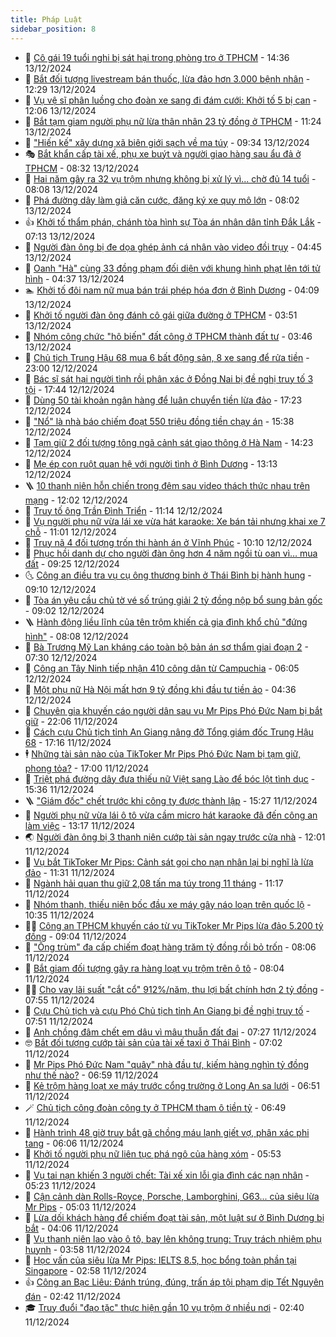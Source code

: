 ```yaml
---
title: Pháp Luật
sidebar_position: 8
---
```


<!-- dantri-phap-luat:START -->
- 🌊 [Cô gái 19 tuổi nghi bị sát hại trong phòng trọ ở TPHCM](https://dantri.com.vn/phap-luat/co-gai-19-tuoi-nghi-bi-sat-hai-trong-phong-tro-o-tphcm-20241213212130447.htm) - 14:36 13/12/2024
- 🐲 [Bắt đối tượng livestream bán thuốc, lừa đảo hơn 3.000 bệnh nhân](https://dantri.com.vn/phap-luat/bat-doi-tuong-livestream-ban-thuoc-lua-dao-hon-3000-benh-nhan-20241213190745461.htm) - 12:29 13/12/2024
- 🌁 [Vụ vệ sĩ phân luồng cho đoàn xe sang đi đám cưới: Khởi tố 5 bị can](https://dantri.com.vn/phap-luat/vu-ve-si-phan-luong-cho-doan-xe-sang-di-dam-cuoi-khoi-to-5-bi-can-20241213183936777.htm) - 12:06 13/12/2024
- 🎃 [Bắt tạm giam người phụ nữ lừa thân nhân 23 tỷ đồng ở TPHCM](https://dantri.com.vn/phap-luat/bat-tam-giam-nguoi-phu-nu-lua-than-nhan-23-ty-dong-o-tphcm-20241213180728591.htm) - 11:24 13/12/2024
- 🦅 [&quot;Hiến kế&quot; xây dựng xã biên giới sạch về ma túy](https://dantri.com.vn/phap-luat/hien-ke-xay-dung-xa-bien-gioi-sach-ve-ma-tuy-20241212165309615.htm) - 09:34 13/12/2024
- 🎭 [Bắt khẩn cấp tài xế, phụ xe buýt và người giao hàng sau ẩu đả ở TPHCM](https://dantri.com.vn/phap-luat/bat-khan-cap-tai-xe-phu-xe-buyt-va-nguoi-giao-hang-sau-au-da-o-tphcm-20241213133436642.htm) - 08:32 13/12/2024
- 🤗 [Hai năm gây ra 32 vụ trộm nhưng không bị xử lý vì... chờ đủ 14 tuổi](https://dantri.com.vn/phap-luat/hai-nam-gay-ra-32-vu-trom-nhung-khong-bi-xu-ly-vi-cho-du-14-tuoi-20241213143650170.htm) - 08:08 13/12/2024
- 🚀 [Phá đường dây làm giả căn cước, đăng ký xe quy mô lớn](https://dantri.com.vn/phap-luat/pha-duong-day-lam-gia-can-cuoc-dang-ky-xe-quy-mo-lon-20241213133323547.htm) - 08:02 13/12/2024
- 👍 [Khởi tố thẩm phán, chánh tòa hình sự Tòa án nhân dân tỉnh Đắk Lắk](https://dantri.com.vn/phap-luat/khoi-to-tham-phan-chanh-toa-hinh-su-toa-an-nhan-dan-tinh-dak-lak-20241213121024337.htm) - 07:13 13/12/2024
- 🧐 [Người đàn ông bị đe dọa ghép ảnh cá nhân vào video đồi trụy](https://dantri.com.vn/phap-luat/nguoi-dan-ong-bi-de-doa-ghep-anh-ca-nhan-vao-video-doi-truy-20241213113011992.htm) - 04:45 13/12/2024
- 🫶 [Oanh &quot;Hà&quot; cùng 33 đồng phạm đối diện với khung hình phạt lên tới tử hình](https://dantri.com.vn/phap-luat/oanh-ha-cung-33-dong-pham-doi-dien-voi-khung-hinh-phat-len-toi-tu-hinh-20241213112628533.htm) - 04:37 13/12/2024
- 🏊 [Khởi tố đôi nam nữ mua bán trái phép hóa đơn ở Bình Dương](https://dantri.com.vn/phap-luat/khoi-to-doi-nam-nu-mua-ban-trai-phep-hoa-don-o-binh-duong-20241213103252230.htm) - 04:09 13/12/2024
- 🌋 [Khởi tố người đàn ông đánh cô gái giữa đường ở TPHCM](https://dantri.com.vn/phap-luat/khoi-to-nguoi-dan-ong-danh-co-gai-giua-duong-o-tphcm-20241212143347492.htm) - 03:51 13/12/2024
- 👹 [Nhóm công chức &quot;hô biến&quot; đất công ở TPHCM thành đất tư](https://dantri.com.vn/phap-luat/nhom-cong-chuc-ho-bien-dat-cong-o-tphcm-thanh-dat-tu-20241213103252766.htm) - 03:46 13/12/2024
- 🫣 [Chủ tịch Trung Hậu 68 mua 6 bất động sản, 8 xe sang để rửa tiền](https://dantri.com.vn/phap-luat/chu-tich-trung-hau-68-mua-6-bat-dong-san-8-xe-sang-de-rua-tien-20241212202145699.htm) - 23:00 12/12/2024
- 🎃 [Bác sĩ sát hại người tình rồi phân xác ở Đồng Nai bị đề nghị truy tố 3 tội](https://dantri.com.vn/phap-luat/bac-si-sat-hai-nguoi-tinh-roi-phan-xac-o-dong-nai-bi-de-nghi-truy-to-3-toi-20241212232223141.htm) - 17:44 12/12/2024
- 🌝 [Dùng 50 tài khoản ngân hàng để luân chuyển tiền lừa đảo](https://dantri.com.vn/phap-luat/dung-50-tai-khoan-ngan-hang-de-luan-chuyen-tien-lua-dao-20241212175405771.htm) - 17:23 12/12/2024
- 🚀 [&quot;Nổ&quot; là nhà báo chiếm đoạt 550 triệu đồng tiền chạy án](https://dantri.com.vn/phap-luat/no-la-nha-bao-chiem-doat-550-trieu-dong-tien-chay-an-20241212190721778.htm) - 15:38 12/12/2024
- 🥷 [Tạm giữ 2 đối tượng tông ngã cảnh sát giao thông ở Hà Nam](https://dantri.com.vn/phap-luat/tam-giu-2-doi-tuong-tong-nga-canh-sat-giao-thong-o-ha-nam-20241212204822588.htm) - 14:23 12/12/2024
- 👺 [Mẹ ép con ruột quan hệ với người tình ở Bình Dương](https://dantri.com.vn/phap-luat/me-ep-con-ruot-quan-he-voi-nguoi-tinh-o-binh-duong-20241212174128073.htm) - 13:13 12/12/2024
- 🪜 [10 thanh niên hỗn chiến trong đêm sau video thách thức nhau trên mạng](https://dantri.com.vn/phap-luat/10-thanh-nien-hon-chien-trong-dem-sau-video-thach-thuc-nhau-tren-mang-20241212173108309.htm) - 12:02 12/12/2024
- 🦄 [Truy tố ông Trần Đình Triển](https://dantri.com.vn/phap-luat/truy-to-ong-tran-dinh-trien-20241212180438513.htm) - 11:14 12/12/2024
- 🦍 [Vụ người phụ nữ vừa lái xe vừa hát karaoke: Xe bán tải nhưng khai xe 7 chỗ](https://dantri.com.vn/phap-luat/vu-nguoi-phu-nu-vua-lai-xe-vua-hat-karaoke-xe-ban-tai-nhung-khai-xe-7-cho-20241212162653206.htm) - 11:01 12/12/2024
- 🌁 [Truy nã 4 đối tượng trốn thi hành án ở Vĩnh Phúc](https://dantri.com.vn/phap-luat/truy-na-4-doi-tuong-tron-thi-hanh-an-o-vinh-phuc-20241212170229348.htm) - 10:10 12/12/2024
- 💯 [Phục hồi danh dự cho người đàn ông hơn 4 năm ngồi tù oan vì… mua đất](https://dantri.com.vn/phap-luat/phuc-hoi-danh-du-cho-nguoi-dan-ong-hon-4-nam-ngoi-tu-oan-vi-mua-dat-20241212145542543.htm) - 09:25 12/12/2024
- 🌜 [Công an điều tra vụ cụ ông thương binh ở Thái Bình bị hành hung](https://dantri.com.vn/phap-luat/cong-an-dieu-tra-vu-cu-ong-thuong-binh-o-thai-binh-bi-hanh-hung-20241212154804141.htm) - 09:10 12/12/2024
- 👹 [Tòa án yêu cầu chủ tờ vé số trúng giải 2 tỷ đồng nộp bổ sung bản gốc](https://dantri.com.vn/phap-luat/toa-an-yeu-cau-chu-to-ve-so-trung-giai-2-ty-dong-nop-bo-sung-ban-goc-20241212151223412.htm) - 09:02 12/12/2024
- 🪜 [Hành động liều lĩnh của tên trộm khiến cả gia đình khổ chủ &quot;đứng hình&quot;](https://dantri.com.vn/phap-luat/hanh-dong-lieu-linh-cua-ten-trom-khien-ca-gia-dinh-kho-chu-dung-hinh-20241212143259390.htm) - 08:08 12/12/2024
- 🦩 [Bà Trương Mỹ Lan kháng cáo toàn bộ bản án sơ thẩm giai đoạn 2](https://dantri.com.vn/phap-luat/ba-truong-my-lan-khang-cao-toan-bo-ban-an-so-tham-giai-doan-2-20241212142417701.htm) - 07:30 12/12/2024
- 💂 [Công an Tây Ninh tiếp nhận 410 công dân từ Campuchia](https://dantri.com.vn/phap-luat/cong-an-tay-ninh-tiep-nhan-410-cong-dan-tu-campuchia-20241212122005730.htm) - 06:05 12/12/2024
- 💃 [Một phụ nữ Hà Nội mất hơn 9 tỷ đồng khi đầu tư tiền ảo](https://dantri.com.vn/phap-luat/mot-phu-nu-ha-noi-mat-hon-9-ty-dong-khi-dau-tu-tien-ao-20241212104453981.htm) - 04:36 12/12/2024
- 🧐 [Chuyên gia khuyến cáo người dân sau vụ Mr Pips Phó Đức Nam bị bắt giữ](https://dantri.com.vn/phap-luat/chuyen-gia-khuyen-cao-nguoi-dan-sau-vu-mr-pips-pho-duc-nam-bi-bat-giu-20241211185852025.htm) - 22:06 11/12/2024
- 🤗 [Cách cựu Chủ tịch tỉnh An Giang nâng đỡ Tổng giám đốc Trung Hậu 68](https://dantri.com.vn/phap-luat/cach-cuu-chu-tich-tinh-an-giang-nang-do-tong-giam-doc-trung-hau-68-20241211225509221.htm) - 17:16 11/12/2024
- 🕴 [Những tài sản nào của TikToker Mr Pips Phó Đức Nam bị tạm giữ, phong tỏa?](https://dantri.com.vn/phap-luat/nhung-tai-san-nao-cua-tiktoker-mr-pips-pho-duc-nam-bi-tam-giu-phong-toa-20241211182951030.htm) - 17:00 11/12/2024
- 🐎 [Triệt phá đường dây đưa thiếu nữ Việt sang Lào để bóc lột tình dục](https://dantri.com.vn/phap-luat/triet-pha-duong-day-dua-thieu-nu-viet-sang-lao-de-boc-lot-tinh-duc-20241211221812232.htm) - 15:36 11/12/2024
- 🪜 [&quot;Giám đốc&quot; chết trước khi công ty được thành lập](https://dantri.com.vn/phap-luat/giam-doc-chet-truoc-khi-cong-ty-duoc-thanh-lap-20241211221951322.htm) - 15:27 11/12/2024
- 🤭 [Người phụ nữ vừa lái ô tô vừa cầm micro hát karaoke đã đến công an làm việc](https://dantri.com.vn/phap-luat/nguoi-phu-nu-vua-lai-o-to-vua-cam-micro-hat-karaoke-da-den-cong-an-lam-viec-20241211184554422.htm) - 13:17 11/12/2024
- 🌏 [Người đàn ông bị 3 thanh niên cướp tài sản ngay trước cửa nhà](https://dantri.com.vn/phap-luat/nguoi-dan-ong-bi-3-thanh-nien-cuop-tai-san-ngay-truoc-cua-nha-20241211163328435.htm) - 12:01 11/12/2024
- 🎃 [Vụ bắt TikToker Mr Pips: Cảnh sát gọi cho nạn nhân lại bị nghĩ là lừa đảo](https://dantri.com.vn/phap-luat/vu-bat-tiktoker-mr-pips-canh-sat-goi-cho-nan-nhan-lai-bi-nghi-la-lua-dao-20241211182228011.htm) - 11:31 11/12/2024
- 🗽 [Ngành hải quan thu giữ 2,08 tấn ma túy trong 11 tháng](https://dantri.com.vn/phap-luat/nganh-hai-quan-thu-giu-208-tan-ma-tuy-trong-11-thang-20241211164534416.htm) - 11:17 11/12/2024
- 🌁 [Nhóm thanh, thiếu niên bốc đầu xe máy gây náo loạn trên quốc lộ](https://dantri.com.vn/phap-luat/nhom-thanh-thieu-nien-boc-dau-xe-may-gay-nao-loan-tren-quoc-lo-20241211165104169.htm) - 10:35 11/12/2024
- 🧑‍💻 [Công an TPHCM khuyến cáo từ vụ TikToker Mr Pips lừa đảo 5.200 tỷ đồng](https://dantri.com.vn/phap-luat/cong-an-tphcm-khuyen-cao-tu-vu-tiktoker-mr-pips-lua-dao-5200-ty-dong-20241211155808838.htm) - 09:04 11/12/2024
- 🌮 [&quot;Ông trùm&quot; đa cấp chiếm đoạt hàng trăm tỷ đồng rồi bỏ trốn](https://dantri.com.vn/phap-luat/ong-trum-da-cap-chiem-doat-hang-tram-ty-dong-roi-bo-tron-20241211122749712.htm) - 08:06 11/12/2024
- 🤗 [Bắt giam đối tượng gây ra hàng loạt vụ trộm trên ô tô](https://dantri.com.vn/phap-luat/bat-giam-doi-tuong-gay-ra-hang-loat-vu-trom-tren-o-to-20241211142317545.htm) - 08:04 11/12/2024
- 👨‍🏫 [Cho vay lãi suất &quot;cắt cổ&quot; 912%/năm, thu lợi bất chính hơn 2 tỷ đồng](https://dantri.com.vn/phap-luat/cho-vay-lai-suat-cat-co-912nam-thu-loi-bat-chinh-hon-2-ty-dong-20241211143812418.htm) - 07:55 11/12/2024
- 🎉 [Cựu Chủ tịch và cựu Phó Chủ tịch tỉnh An Giang bị đề nghị truy tố](https://dantri.com.vn/phap-luat/cuu-chu-tich-va-cuu-pho-chu-tich-tinh-an-giang-bi-de-nghi-truy-to-20241211144920657.htm) - 07:51 11/12/2024
- 🤗 [Anh chồng đâm chết em dâu vì mâu thuẫn đất đai](https://dantri.com.vn/phap-luat/anh-chong-dam-chet-em-dau-vi-mau-thuan-dat-dai-20241211140153952.htm) - 07:27 11/12/2024
- 🤓 [Bắt đối tượng cướp tài sản của tài xế taxi ở Thái Bình](https://dantri.com.vn/phap-luat/bat-doi-tuong-cuop-tai-san-cua-tai-xe-taxi-o-thai-binh-20241211132916737.htm) - 07:02 11/12/2024
- 👹 [Mr Pips Phó Đức Nam &quot;quây&quot; nhà đầu tư, kiếm hàng nghìn tỷ đồng như thế nào?](https://dantri.com.vn/phap-luat/mr-pips-pho-duc-nam-quay-nha-dau-tu-kiem-hang-nghin-ty-dong-nhu-the-nao-20241211134455732.htm) - 06:59 11/12/2024
- 🐘 [Kẻ trộm hàng loạt xe máy trước cổng trường ở Long An sa lưới](https://dantri.com.vn/phap-luat/ke-trom-hang-loat-xe-may-truoc-cong-truong-o-long-an-sa-luoi-20241211111004275.htm) - 06:51 11/12/2024
- 🪄 [Chủ tịch công đoàn công ty ở TPHCM tham ô tiền tỷ](https://dantri.com.vn/phap-luat/chu-tich-cong-doan-cong-ty-o-tphcm-tham-o-tien-ty-20241211114952915.htm) - 06:49 11/12/2024
- 💄 [Hành trình 48 giờ truy bắt gã chồng máu lạnh giết vợ, phân xác phi tang](https://dantri.com.vn/phap-luat/hanh-trinh-48-gio-truy-bat-ga-chong-mau-lanh-giet-vo-phan-xac-phi-tang-20241211112053371.htm) - 06:06 11/12/2024
- 🐎 [Khởi tố người phụ nữ liên tục phá ngô của hàng xóm](https://dantri.com.vn/phap-luat/khoi-to-nguoi-phu-nu-lien-tuc-pha-ngo-cua-hang-xom-20241211114546048.htm) - 05:53 11/12/2024
- 💯 [Vụ tai nạn khiến 3 người chết: Tài xế xin lỗi gia đình các nạn nhân](https://dantri.com.vn/phap-luat/vu-tai-nan-khien-3-nguoi-chet-tai-xe-xin-loi-gia-dinh-cac-nan-nhan-20241211113219053.htm) - 05:23 11/12/2024
- 💯 [Cận cảnh dàn Rolls-Royce, Porsche, Lamborghini, G63... của siêu lừa Mr Pips](https://dantri.com.vn/phap-luat/can-canh-dan-rolls-royce-porsche-lamborghini-g63-cua-sieu-lua-mr-pips-20241211113739700.htm) - 05:03 11/12/2024
- 🌈 [Lừa dối khách hàng để chiếm đoạt tài sản, một luật sư ở Bình Dương bị bắt](https://dantri.com.vn/phap-luat/lua-doi-khach-hang-de-chiem-doat-tai-san-mot-luat-su-o-binh-duong-bi-bat-20241211104431039.htm) - 04:06 11/12/2024
- 🧠 [Vụ thanh niên lao vào ô tô, bay lên không trung: Truy trách nhiệm phụ huynh](https://dantri.com.vn/phap-luat/vu-thanh-nien-lao-vao-o-to-bay-len-khong-trung-truy-trach-nhiem-phu-huynh-20241211103722907.htm) - 03:58 11/12/2024
- 🌈 [Học vấn của siêu lừa Mr Pips: IELTS 8.5, học bổng toàn phần tại Singapore](https://dantri.com.vn/phap-luat/hoc-van-cua-sieu-lua-mr-pips-ielts-85-hoc-bong-toan-phan-tai-singapore-20241211095518522.htm) - 02:58 11/12/2024
- 👍 [Công an Bạc Liêu: Đánh trúng, đúng, trấn áp tội phạm dịp Tết Nguyên đán](https://dantri.com.vn/phap-luat/cong-an-bac-lieu-danh-trung-dung-tran-ap-toi-pham-dip-tet-nguyen-dan-20241211092223197.htm) - 02:42 11/12/2024
- 🎓 [Truy đuổi &quot;đạo tặc&quot; thực hiện gần 10 vụ trộm ở nhiều nơi](https://dantri.com.vn/phap-luat/truy-duoi-dao-tac-thuc-hien-gan-10-vu-trom-o-nhieu-noi-20241211092842668.htm) - 02:40 11/12/2024<!-- dantri-phap-luat:END -->
